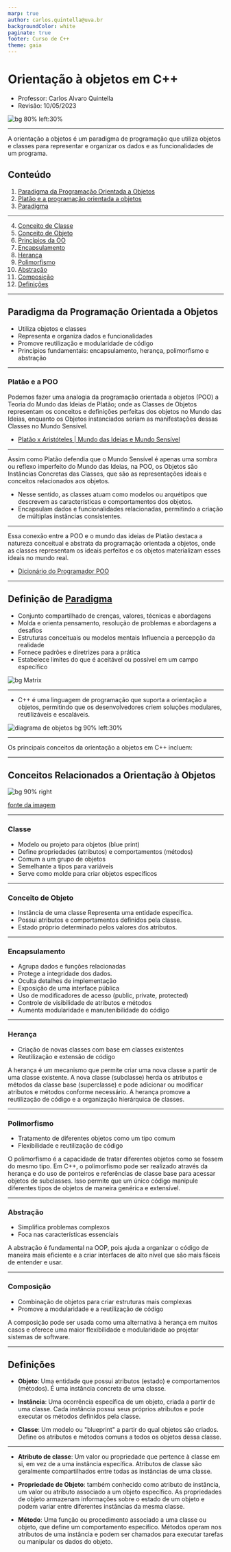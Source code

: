 ```yaml
---
marp: true
author: carlos.quintella@uva.br
backgroundColor: white
paginate: true
footer: Curso de C++
theme: gaia
---
```


<!-- _class: lead -->

# Orientação à objetos em C++ #

- Professor: Carlos Alvaro Quintella
- Revisão: 10/05/2023

![bg 80% left:30%](https://www.uva.br/wp-content/themes/uva-theme/dist/images/header_logo.svg)

---

A orientação a objetos é um paradigma de programação que utiliza objetos e classes para representar e organizar os dados e as funcionalidades de um programa.

## Conteúdo ##

1. [Paradigma da Programação Orientada a Objetos](#paradigma-da-programação-orientada-a-objetos)
2. [Platão e a programação orientada a objetos](#platão-e-a-programação-orientada-à-objetos)
3. [Paradigma](#definição-de-paradigma)

---

4. [Conceito de Classe](#conceito-de-classe)
5. [Conceito de Objeto](#conceito-de-objeto)
6. [Princípios da OO](#princípios-da-oo)
7. [Encapsulamento](#encapsulamento)
8. [Herança](#herança)
9. [Polimorfismo](#polimorfismo)
10. [Abstração](#abstração)
11. [Composição](#composição)
12. [Definições](#definições)

---

## Paradigma da Programação Orientada a Objetos ##

- Utiliza objetos e classes
- Representa e organiza dados e funcionalidades
- Promove reutilização e modularidade de código
- Princípios fundamentais: encapsulamento, herança, polimorfismo e abstração

---

### Platão e a POO ###

Podemos fazer uma analogia da programação orientada a objetos (POO) a Teoria do Mundo das Ideias de Platão; onde as Classes de Objetos representam os conceitos e definições perfeitas dos objetos no Mundo das Ideias, enquanto os Objetos instanciados seriam as manifestações dessas Classes no Mundo Sensível.

- [Platão x Aristóteles | Mundo das Ideias e Mundo Sensível](https://www.youtube.com/watch?v=NFMeZls5DQk)

---

Assim como Platão defendia que o Mundo Sensível é apenas uma sombra ou reflexo imperfeito do Mundo das Ideias, na POO, os Objetos são Instâncias Concretas das Classes, que são as representações ideais e conceitos relacionados aos  objetos.

- Nesse sentido, as classes atuam como modelos ou arquétipos que descrevem as características e comportamentos dos objetos.
- Encapsulam dados e funcionalidades relacionadas, permitindo a criação de múltiplas instâncias consistentes.

---

Essa conexão entre a POO e o mundo das ideias de Platão destaca a natureza conceitual e abstrata da programação orientada a objetos, onde as classes representam os ideais perfeitos e os objetos materializam esses ideais no mundo real.

- [Dicionário do Programador POO](https://www.youtube.com/watch?v=QY0Kdg83orY)

---

## Definição de [Paradigma](https://pt.wikipedia.org/wiki/Paradigma) ##

<!-- _class: invert -->

- Conjunto compartilhado de crenças, valores, técnicas e abordagens
- Molda e orienta pensamento, resolução de problemas e abordagens a desafios
- Estruturas conceituais ou modelos mentais
Influencia a percepção da realidade
- Fornece padrões e diretrizes para a prática
- Estabelece limites do que é aceitável ou possível em um campo específico

![bg Matrix](https://wallpapercave.com/dwp1x/HV4cE1h.jpg)

<!--
_Um paradigma é um conjunto de crenças, valores, técnicas e abordagens compartilhadas por uma comunidade que molda e orienta a forma como os membros dessa comunidade pensam, resolvem problemas e abordam novos desafios. Em um contexto mais amplo, os paradigmas servem como estruturas conceituais ou modelos mentais que influenciam a percepção da realidade, fornecem padrões e diretrizes para a prática e estabelecem os limites do que é considerado aceitável ou possível em um campo específico_.
-->

---

- C++ é uma linguagem de programação que suporta a orientação a objetos, permitindo que os desenvolvedores criem soluções modulares, reutilizáveis e escaláveis.

![diagrama de objetos bg 90% left:30%](https://www.tjpr.jus.br/image/image_gallery?uuid=72e79f0e-d7da-4cd0-a196-904dc23a1367&groupId=15397&t=1336154459851)

---

Os principais conceitos da orientação a objetos em C++ incluem:

---

## Conceitos Relacionados a Orientação à Objetos ##

![bg 90% right](https://media.geeksforgeeks.org/wp-content/uploads/OOPs-Concepts.jpg)

[fonte da imagem](https://www.geeksforgeeks.org/object-oriented-programming-in-cpp/)

---

### Classe ###

- Modelo ou projeto para objetos (blue print)
- Define propriedades (atributos) e comportamentos (métodos)
- Comum a um grupo de objetos
- Semelhante a tipos para variáveis
- Serve como molde para criar objetos específicos

<!--
Classe: Uma classe é um modelo ou um projeto que define as propriedades (atributos) e comportamentos (métodos) comuns a um grupo de objetos.

assim como os tipos para a variáveis, as classes servem como um molde para criar objetos específicos.
-->

---

### Conceito de Objeto ###

- Instância de uma classe
Representa uma entidade específica.
- Possui atributos e comportamentos definidos pela classe.
- Estado próprio determinado pelos valores dos atributos.

<!--
Objeto: Um objeto é uma instância de uma classe. Ele representa uma entidade específica que possui atributos e comportamentos definidos pela classe.

Cada objeto tem seu próprio estado, que é determinado pelos valores de seus atributos.
-->

---

### Encapsulamento ###

- Agrupa dados e funções relacionadas
- Protege a integridade dos dados.
- Oculta detalhes de implementação
- Exposição de uma interface pública
- Uso de modificadores de acesso (public, private, protected)
- Controle de visibilidade de atributos e métodos
- Aumenta modularidade e manutenibilidade do código

<!--
Encapsulamento: O encapsulamento é a prática de ocultar os detalhes de implementação de uma classe e expor apenas uma interface pública.

Isso é feito usando modificadores de acesso (public, private e protected) para controlar a visibilidade de atributos e métodos. O encapsulamento ajuda a aumentar a modularidade e a manutenibilidade do código.
-->

---

### Herança ###

- Criação de novas classes com base em classes existentes
- Reutilização e extensão de código

A herança é um mecanismo que permite criar uma nova classe a partir de uma classe existente. A nova classe (subclasse) herda os atributos e métodos da classe base (superclasse) e pode adicionar ou modificar atributos e métodos conforme necessário. A herança promove a reutilização de código e a organização hierárquica de classes.

---

### Polimorfismo ###

- Tratamento de diferentes objetos como um tipo comum
- Flexibilidade e reutilização de código

O polimorfismo é a capacidade de tratar diferentes objetos como se fossem do mesmo tipo. Em C++, o polimorfismo pode ser realizado através da herança e do uso de ponteiros e referências de classe base para acessar objetos de subclasses. Isso permite que um único código manipule diferentes tipos de objetos de maneira genérica e extensível.

---

### Abstração ###

- Simplifica problemas complexos
- Foca nas características essenciais

<!-- A abstração é a capacidade de simplificar problemas complexos, representando-os com modelos mais simples e genéricos. 

Isso permite que os desenvolvedores se concentrem nas características essenciais de um objeto ou sistema, ignorando os detalhes irrelevantes ou de baixo nível. -->

A abstração é fundamental na OOP, pois ajuda a organizar o código de maneira mais eficiente e a criar interfaces de alto nível que são mais fáceis de entender e usar.

---

### Composição ###

- Combinação de objetos para criar estruturas mais complexas
- Promove a modularidade e a reutilização de código

<!-- A composição é um princípio que permite criar objetos complexos combinando objetos mais simples. Em vez de herdar diretamente de uma classe base, a composição permite que você reutilize e estenda a funcionalidade de outras classes, incluindo-as como membros de uma nova classe. -->

A composição pode ser usada como uma alternativa à herança em muitos casos e oferece uma maior flexibilidade e modularidade ao projetar sistemas de software.

---

## Definições ##

- **Objeto**: Uma entidade que possui atributos (estado) e comportamentos (métodos). É uma instância concreta de uma classe.

- **Instância**: Uma ocorrência específica de um objeto, criada a partir de uma classe. Cada instância possui seus próprios atributos e pode executar os métodos definidos pela classe.

- **Classe**: Um modelo ou "blueprint" a partir do qual objetos são criados. Define os atributos e métodos comuns a todos os objetos dessa classe.

---

- **Atributo de classe**: Um valor ou propriedade que pertence à classe em si, em vez de a uma instância específica. Atributos de classe são geralmente compartilhados entre todas as instâncias de uma classe.

- **Propriedade de Objeto**: também conhecido como atributo de instância, um valor ou atributo associado a um objeto específico. As propriedades de objeto armazenam informações sobre o estado de um objeto e podem variar entre diferentes instâncias da mesma classe.

- **Método**: Uma função ou procedimento associado a uma classe ou objeto, que define um comportamento específico. Métodos operam nos atributos de uma instância e podem ser chamados para executar tarefas ou manipular os dados do objeto.
